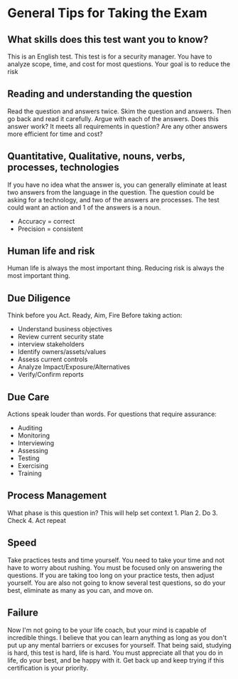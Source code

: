 # General Tips for Taking the Exam

## What skills does this test want you to know?

This is an English test. This test is for a security manager. You have to analyze scope, time, and cost for most questions. Your goal is to reduce the risk

## Reading and understanding the question

Read the question and answers twice. Skim the question and answers. Then go back and read it carefully. Argue with each of the answers. Does this answer work? It meets all requirements in question? Are any other answers more efficient for time and cost?

## Quantitative, Qualitative, nouns, verbs, processes, technologies

If you have no idea what the answer is, you can generally eliminate at least two answers from the language in the question. The question could be asking for a technology, and two of the answers are processes. The test could want an action and 1 of the answers is a noun.

* Accuracy = correct
* Precision = consistent

## Human life and risk

Human life is always the most important thing. Reducing risk is always the most important thing.

## Due Diligence

Think before you Act. Ready, Aim, Fire Before taking action:

* Understand business objectives
* Review current security state
* interview stakeholders
* Identify owners/assets/values
* Assess current controls
* Analyze Impact/Exposure/Alternatives
* Verify/Confirm reports

## Due Care

Actions speak louder than words. For questions that require assurance:

* Auditing
* Monitoring
* Interviewing
* Assessing
* Testing
* Exercising
* Training

## Process Management

What phase is this question in? This will help set context 1. Plan 2. Do 3. Check 4. Act repeat

## Speed

Take practices tests and time yourself. You need to take your time and not have to worry about rushing. You must be focused only on answering the questions. If you are taking too long on your practice tests, then adjust yourself. You are also not going to know several test questions, so do your best, eliminate as many as you can, and move on.

## Failure

Now I'm not going to be your life coach, but your mind is capable of incredible things. I believe that you can learn anything as long as you don't put up any mental barriers or excuses for yourself. That being said, studying is hard, this test is hard, life is hard. You must appreciate all that you do in life, do your best, and be happy with it. Get back up and keep trying if this certification is your priority.


